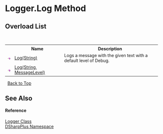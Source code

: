 # Logger.Log Method 
 


## Overload List
&nbsp;<table><tr><th></th><th>Name</th><th>Description</th></tr><tr><td>![Public method](media/pubmethod.gif "Public method")</td><td><a href="1817558b-4002-18a4-b371-17aa4c5ba580">Log(String)</a></td><td>
Logs a message with the given text with a default level of Debug.</td></tr><tr><td>![Public method](media/pubmethod.gif "Public method")</td><td><a href="f0e1003f-b475-4650-b4e7-08f9fa57bdf0">Log(String, MessageLevel)</a></td><td /></tr></table>&nbsp;
<a href="#logger.log-method">Back to Top</a>

## See Also


#### Reference
<a href="6c13a27e-db36-c994-0b19-4bb50a260ac8">Logger Class</a><br /><a href="503971eb-de5e-a570-9922-de9500a9b1cc">DSharpPlus Namespace</a><br />